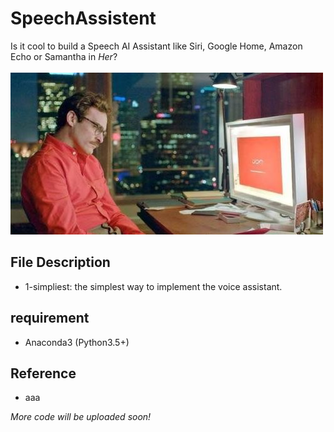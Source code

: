 # SpeechAssistent
Is it cool to build a Speech AI Assistant like Siri, Google Home, Amazon Echo or Samantha in *Her*?<br><br>
![](pic.jpeg)

## File Description
* 1-simpliest: the simplest way to implement the voice assistant.

## requirement
* Anaconda3 (Python3.5+)

## Reference
* aaa

*More code will be uploaded soon!*
